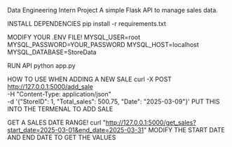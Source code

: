 Data Engineering Intern Project
A simple Flask API to manage sales data.

INSTALL DEPENDENCIES
pip install -r requirements.txt

MODIFY YOUR .ENV FILE!
MYSQL_USER=root
MYSQL_PASSWORD=YOUR_PASSWORD
MYSQL_HOST=localhost
MYSQL_DATABASE=StoreData

RUN API
python app.py

HOW TO USE  WHEN ADDING A NEW SALE
curl -X POST http://127.0.0.1:5000/add_sale \
     -H "Content-Type: application/json" \
     -d '{"StoreID": 1, "Total_sales": 500.75, "Date": "2025-03-09"}'
     PUT THIS INTO THE TERMENAL TO ADD SALE


GET A SALES DATE RANGE!
curl "http://127.0.0.1:5000/get_sales?start_date=2025-03-01&end_date=2025-03-31"
MODIFY THE START DATE AND END DATE TO GET THE VALUES